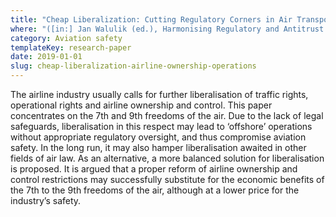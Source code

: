 ```yaml
---
title: "Cheap Liberalization: Cutting Regulatory Corners in Air Transport or Cutting One’s Own Throat?"
where: "([in:] Jan Walulik (ed.), Harmonising Regulatory and Antitrust Regimes for International Air Transport, Abingdon, New York: Routledge, 2019, pp. 157–176)"
category: Aviation safety
templateKey: research-paper
date: 2019-01-01
slug: cheap-liberalization-airline-ownership-operations
---
```


The airline industry usually calls for further liberalisation of traffic rights, operational rights and airline ownership and control. This paper concentrates on the 7th and 9th freedoms of the air. Due to the lack of legal safeguards, liberalisation in this respect may lead to ‘offshore’ operations without appropriate regulatory oversight, and thus compromise aviation safety. In the long run, it may also hamper liberalisation awaited in other fields of air law. As an alternative, a more balanced solution for liberalisation is proposed. It is argued that a proper reform of airline ownership and control restrictions may successfully substitute for the economic benefits of the 7th to the 9th freedoms of the air, although at a lower price for the industry’s safety.

